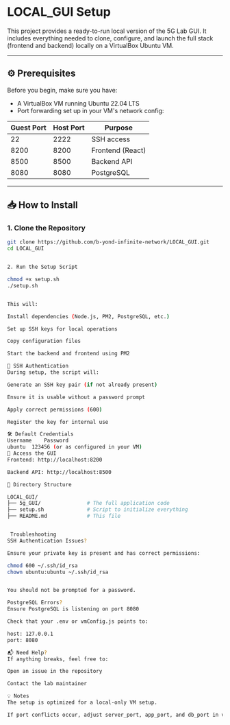 # LOCAL_GUI Setup

This project provides a ready-to-run local version of the 5G Lab GUI. It includes everything needed to clone, configure, and launch the full stack (frontend and backend) locally on a VirtualBox Ubuntu VM.

---

## ⚙️ Prerequisites


Before you begin, make sure you have:

- A VirtualBox VM running Ubuntu 22.04 LTS
- Port forwarding set up in your VM's network config:

| Guest Port | Host Port | Purpose           |
|------------|-----------|-------------------|
| 22         | 2222      | SSH access        |
| 8200       | 8200      | Frontend (React)  |
| 8500       | 8500      | Backend API       |
| 8080       | 8080      | PostgreSQL        |

---

## 📥 How to Install

### 1. Clone the Repository

```bash
git clone https://github.com/b-yond-infinite-network/LOCAL_GUI.git
cd LOCAL_GUI


2. Run the Setup Script

chmod +x setup.sh
./setup.sh


This will:

Install dependencies (Node.js, PM2, PostgreSQL, etc.)

Set up SSH keys for local operations

Copy configuration files

Start the backend and frontend using PM2

🔐 SSH Authentication
During setup, the script will:

Generate an SSH key pair (if not already present)

Ensure it is usable without a password prompt

Apply correct permissions (600)

Register the key for internal use

🛠️ Default Credentials
Username	Password
ubuntu	123456 (or as configured in your VM)
🚀 Access the GUI
Frontend: http://localhost:8200

Backend API: http://localhost:8500

📂 Directory Structure

LOCAL_GUI/
├── 5g_GUI/               # The full application code
├── setup.sh              # Script to initialize everything
├── README.md             # This file


 Troubleshooting
SSH Authentication Issues?

Ensure your private key is present and has correct permissions:

chmod 600 ~/.ssh/id_rsa
chown ubuntu:ubuntu ~/.ssh/id_rsa


You should not be prompted for a password.

PostgreSQL Errors?
Ensure PostgreSQL is listening on port 8080

Check that your .env or vmConfig.js points to:

host: 127.0.0.1
port: 8080

📬 Need Help?
If anything breaks, feel free to:

Open an issue in the repository

Contact the lab maintainer

💡 Notes
The setup is optimized for a local-only VM setup.

If port conflicts occur, adjust server_port, app_port, and db_port in vmConfig.js.
